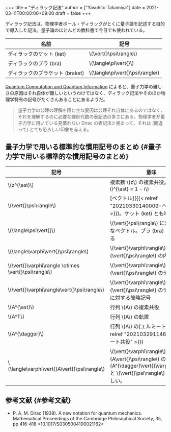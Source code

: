 +++
title = "ディラック記法"
author = ["Yasuhito Takamiya"]
date = 2021-03-11T00:00:00+09:00
draft = false
+++

ディラック記法は、物理学者ポール・ディラックがとくに量子論を記述する目的で導入した記法。量子論のほとんどの教科書で今日でも使われている。

| 名前                 | 記号                               |
|--------------------|----------------------------------|
| ディラックのケット (ket) | \\(\vert{}\psi\rangle\\)           |
| ディラックのブラ (bra) | \\(\langle\pi\vert{}\\)            |
| ディラックのブラケット (braket) | \\(\langle\pi\vert{}\psi\rangle\\) |

[Quantum Computation and Quantum Information](https://www.amazon.co.jp/dp/B07FPFL6HG/) によると、量子力学の難しさの原因はそれ自体が難しいというわけではなく、ディラック記法やそのほか物理学特有の記号がたくさんあることにあるようだ。

> 量子力学の公理の理解を阻む主な要因は公理それ自体にあるのではなく、それを理解するのに必要な線形代数の表記法の多さにある。物理学者が量子力学に用いている見慣れない Dirac の表記法と相まって、それは (間違って) とても恐ろしい印象を与える。


## 量子力学で用いる標準的な慣用記号のまとめ {#量子力学で用いる標準的な慣用記号のまとめ}

| 記号                                                   | 意味                                                                                                                                   |
|------------------------------------------------------|--------------------------------------------------------------------------------------------------------------------------------------|
| \\(z^{\ast}\\)                                         | 複素数 \\(z\\) の複素共役。\\((1 + i)^{\ast} = 1 - i\\)                                                                                |
| \\(\vert{}\psi\rangle\\)                               | [ベクトル]({{< relref "20210330140009-ヘクトル" >}})。ケット (ket) とも呼ばれる。                                                      |
| \\(\langle\psi\vert{}\\)                               | \\(\vert{}\psi\rangle\\) に双対 (dual) なベクトル。ブラ (bra) とも呼ばれる                                                             |
| \\(\langle\varphi\vert{}\psi\rangle\\)                 | \\(\vert{}\varphi\rangle\\) と \\(\vert{}\psi\rangle\\) の内積                                                                         |
| \\(\vert{}\varphi\rangle \otimes \vert{}\psi\rangle\\) | \\(\vert{}\varphi\rangle\\) と \\(\vert{}\psi\rangle\\) のテンソル積                                                                   |
| \\(\vert{}\varphi\rangle\vert{}\psi\rangle\\)          | \\(\vert{}\varphi\rangle\\) と \\(\vert{}\psi\rangle\\) のテンソル積に対する簡略記号                                                   |
| \\(A^{\ast}\\)                                         | 行列 \\(A\\) の複素共役                                                                                                                |
| \\(A^T\\)                                              | 行列 \\(A\\) の転置                                                                                                                    |
| \\(A^{\dagger}\\)                                      | 行列 \\(A\\) の[エルミート共役]({{< relref "20210329114625-エルミート共役" >}})                                                        |
| \\(\langle\varphi\vert{}A\vert{}\psi\rangle\\)         | \\(\vert{}\varphi\rangle\\) と \\(A\vert{}\psi\rangle\\) の内積。\\(A^{\dagger}\vert{}\varphi\rangle\\) と \\(\vert{}\psi\rangle\\) の内積に等しい。 |


## 参考文献 {#参考文献}

-   P. A. M. Dirac (1939). A new notation for quantum mechanics. Mathematical Proceedings of the Cambridge Philosophical Society, 35, pp 416-418 <10.1017/S0305004100021162>
